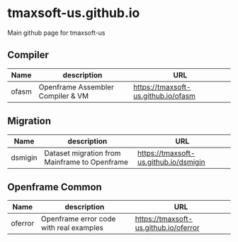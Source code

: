 # tmaxsoft-us.github.io
Main github page for tmaxsoft-us

## Compiler

|Name | description | URL | 
|----|----|----|
| ofasm | Openframe Assembler Compiler & VM | https://tmaxsoft-us.github.io/ofasm |

## Migration

|Name | description | URL | 
|----|----|----|
| dsmigin | Dataset migration from Mainframe to Openframe | https://tmaxsoft-us.github.io/dsmigin |


## Openframe Common

|Name | description | URL | 
|----|----|----|
| oferror | Openframe error code with real examples | https://tmaxsoft-us.github.io/oferror |



